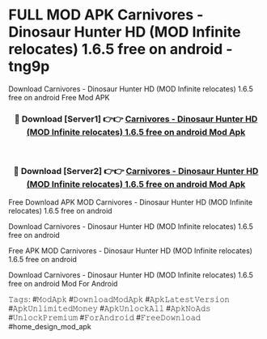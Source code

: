 # FULL MOD APK Carnivores - Dinosaur Hunter HD (MOD Infinite relocates) 1.6.5 free on android - tng9p
Download Carnivores - Dinosaur Hunter HD (MOD Infinite relocates) 1.6.5 free on android Free Mod APK

<div align="center">
<h3>🔴 Download [Server1] 👉👉 <a href="https://apk-comot.site?title=Carnivores_-_Dinosaur_Hunter_HD_(MOD_Infinite_relocates)_1.6.5_free_on_android">Carnivores - Dinosaur Hunter HD (MOD Infinite relocates) 1.6.5 free on android Mod Apk</a></h3><br>

<h3>🔴 Download [Server2] 👉👉 <a href="https://apk-comot.site?title=Carnivores_-_Dinosaur_Hunter_HD_(MOD_Infinite_relocates)_1.6.5_free_on_android">Carnivores - Dinosaur Hunter HD (MOD Infinite relocates) 1.6.5 free on android Mod Apk</a></h3>
</div>


Free Download APK MOD Carnivores - Dinosaur Hunter HD (MOD Infinite relocates) 1.6.5 free on android

Download Carnivores - Dinosaur Hunter HD (MOD Infinite relocates) 1.6.5 free on android 

Free APK MOD Carnivores - Dinosaur Hunter HD (MOD Infinite relocates) 1.6.5 free on android 

Download Carnivores - Dinosaur Hunter HD (MOD Infinite relocates) 1.6.5 free on android Mod For Android

𝚃𝚊𝚐𝚜: #𝙼𝚘𝚍𝙰𝚙𝚔 #𝙳𝚘𝚠𝚗𝚕𝚘𝚊𝚍𝙼𝚘𝚍𝙰𝚙𝚔 #𝙰𝚙𝚔𝙻𝚊𝚝𝚎𝚜𝚝𝚅𝚎𝚛𝚜𝚒𝚘𝚗 #𝙰𝚙𝚔𝚄𝚗𝚕𝚒𝚖𝚒𝚝𝚎𝚍𝙼𝚘𝚗𝚎𝚢 #𝙰𝚙𝚔𝚄𝚗𝚕𝚘𝚌𝚔𝙰𝚕𝚕 #𝙰𝚙𝚔𝙽𝚘𝙰𝚍𝚜 #𝚄𝚗𝚕𝚘𝚌𝚔𝙿𝚛𝚎𝚖𝚒𝚞𝚖 #𝙵𝚘𝚛𝙰𝚗𝚍𝚛𝚘𝚒𝚍 #𝙵𝚛𝚎𝚎𝙳𝚘𝚠𝚗𝚕𝚘𝚊𝚍 #home_design_mod_apk